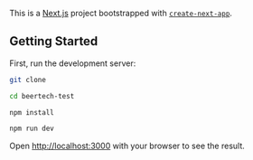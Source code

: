 This is a [Next.js](https://nextjs.org/) project bootstrapped with [`create-next-app`](https://github.com/vercel/next.js/tree/canary/packages/create-next-app).

## Getting Started

First, run the development server:

```bash
git clone

cd beertech-test

npm install

npm run dev
```

Open [http://localhost:3000](http://localhost:3000) with your browser to see the result.
